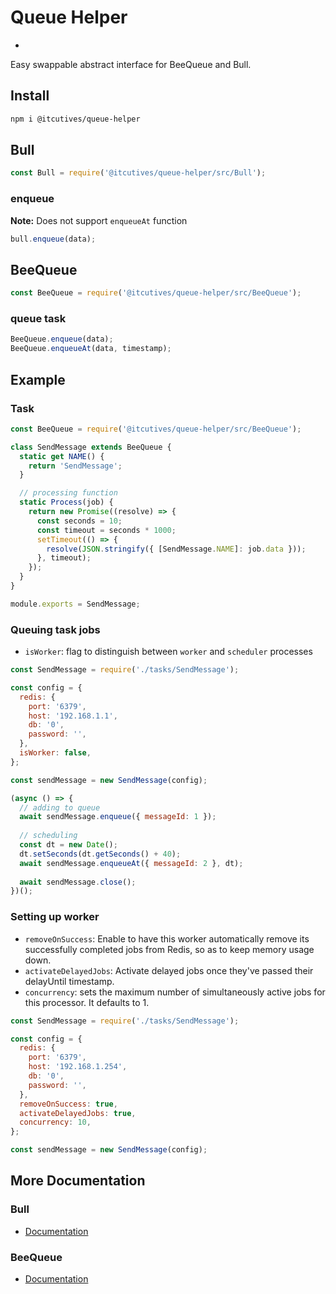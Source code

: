# Queue Helper
-
Easy swappable abstract interface for BeeQueue and Bull.

## Install

```bash
npm i @itcutives/queue-helper
```

## Bull

```js
const Bull = require('@itcutives/queue-helper/src/Bull');
```

### enqueue

**Note:** Does not support `enqueueAt` function

```js
bull.enqueue(data);
```

## BeeQueue

```js
const BeeQueue = require('@itcutives/queue-helper/src/BeeQueue');
```

### queue task

```js
BeeQueue.enqueue(data);
BeeQueue.enqueueAt(data, timestamp);
```

## Example


### Task

```js
const BeeQueue = require('@itcutives/queue-helper/src/BeeQueue');

class SendMessage extends BeeQueue {
  static get NAME() {
    return 'SendMessage';
  }

  // processing function
  static Process(job) {
    return new Promise((resolve) => {
      const seconds = 10;
      const timeout = seconds * 1000;
      setTimeout(() => {
        resolve(JSON.stringify({ [SendMessage.NAME]: job.data }));
      }, timeout);
    });
  }
}

module.exports = SendMessage;
```

### Queuing task jobs

- `isWorker`: flag to distinguish between `worker` and `scheduler` processes

```js
const SendMessage = require('./tasks/SendMessage');

const config = {
  redis: {
    port: '6379',
    host: '192.168.1.1',
    db: '0',
    password: '',
  },
  isWorker: false,
};

const sendMessage = new SendMessage(config);

(async () => {
  // adding to queue
  await sendMessage.enqueue({ messageId: 1 });
  
  // scheduling
  const dt = new Date();
  dt.setSeconds(dt.getSeconds() + 40);
  await sendMessage.enqueueAt({ messageId: 2 }, dt);
  
  await sendMessage.close();
})();
```

### Setting up worker

- `removeOnSuccess`: Enable to have this worker automatically remove its successfully completed jobs from Redis, so as to keep memory usage down.
- `activateDelayedJobs`: Activate delayed jobs once they've passed their delayUntil timestamp.
- `concurrency`: sets the maximum number of simultaneously active jobs for this processor. It defaults to 1.

```js
const SendMessage = require('./tasks/SendMessage');

const config = {
  redis: {
    port: '6379',
    host: '192.168.1.254',
    db: '0',
    password: '',
  },
  removeOnSuccess: true,
  activateDelayedJobs: true,
  concurrency: 10,
};

const sendMessage = new SendMessage(config);
```

## More Documentation

### Bull

- [Documentation](https://github.com/bee-queue/bee-queue)

### BeeQueue

- [Documentation](https://github.com/OptimalBits/bull/blob/develop/REFERENCE.md)
